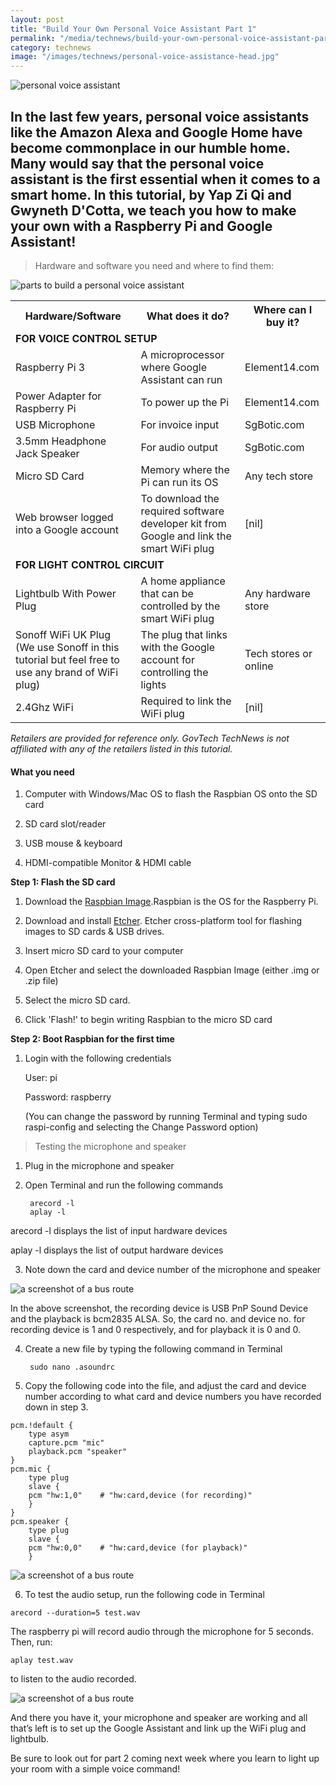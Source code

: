 ```yaml
---
layout: post
title: "Build Your Own Personal Voice Assistant Part 1"
permalink: "/media/technews/build-your-own-personal-voice-assistant-part1"
category: technews
image: "/images/technews/personal-voice-assistance-head.jpg"
---
```


![personal voice assistant](/images/technews/personal-voice-assistance-head.jpg)


In the last few years, personal voice assistants like the Amazon Alexa and Google Home have become commonplace in our humble home. Many would say that the personal voice assistant is the first essential when it comes to a smart home. In this tutorial, by Yap Zi Qi and Gwyneth D'Cotta, we teach you how to make your own with a Raspberry Pi and Google Assistant! 
---



> Hardware and software you need and where to find them:
 
 ![parts to build a personal voice assistant](/images/technews/personal-voice-assistant1.jpg)
 
 
 
 
 <table class="table-h">
  <tr>
    <!-- <th>TRANS Lab</th> -->
    <th>Hardware/Software</th>
    <th>What does it do?</th>
    <th>Where can I buy it?</th>
  </tr>
  <tr>
	  <td colspan="3"><b>FOR VOICE CONTROL SETUP</b></td>
  </tr>	
  <tr>
    <!-- <td colspan="3">TRANS Lab: A*STAR</td> -->
    <td>Raspberry Pi 3</td>
    <td>A microprocessor where Google Assistant can run</td>
    <td>Element14.com</td>
  </tr>
  <tr>
    <td>Power Adapter for Raspberry Pi</td>
    <td>To power up the Pi</td>
    <td>Element14.com</td>
  </tr>
  <tr>
    <td>USB Microphone</td>
    <td>For invoice input</td>
    <td>SgBotic.com</td>
  </tr>
  <tr>
    <td>3.5mm Headphone Jack Speaker</td>
    <td>For audio output</td>
    <td>SgBotic.com</td>
  </tr>
  <tr>
    <td>Micro SD Card</td>
    <td>Memory where the Pi can run its OS</td>
    <td>Any tech store</td>
  </tr>
  <tr>
    <td>Web browser logged into a Google account</td>
    <td>To download the required software developer kit from Google and link the smart WiFi plug</td>
    <td>[nil]</td>
  </tr>
  <tr>
	  <td colspan="3"> <b>FOR LIGHT CONTROL CIRCUIT</b></td>
  </tr>	
  <tr>
    <!-- <td rowspan="5">NTU</td> -->
    <td>Lightbulb With Power Plug</td>
    <td>A home appliance that can be controlled by the smart WiFi plug</td>
    <td>Any hardware store</td>
  </tr> 
   <tr>
    <td>Sonoff WiFi UK Plug (We use Sonoff in this tutorial but feel free to use any brand of WiFi plug)</td>
    <td>The plug that links with the Google account for controlling the lights</td>
    <td>Tech stores or online</td>
  </tr> 
  <tr>
    <td>2.4Ghz WiFi</td>
    <td>Required to link the WiFi plug</td>
    <td>[nil]</td>
  </tr>
</table>
 
*Retailers are provided for reference only. GovTech TechNews is not affiliated with any of the retailers listed in this tutorial.*

#### **What you need** 

1. Computer with Windows/Mac OS to flash the Raspbian OS onto the SD card

2. SD card slot/reader

3. USB mouse & keyboard

4. HDMI-compatible Monitor & HDMI cable


**Step 1: Flash the SD card**

1. Download the [Raspbian Image](https://www.raspberrypi.org/downloads/raspbian/).Raspbian is the OS for the Raspberry Pi.

2. Download and install [Etcher](https://etcher.io/). Etcher cross-platform tool for flashing images to SD cards & USB drives.

3. Insert micro SD card to your computer

4. Open Etcher and select the downloaded Raspbian Image (either .img or .zip file)

5. Select the micro SD card.

6. Click 'Flash!' to begin writing Raspbian to the micro SD card


**Step 2: Boot Raspbian for the first time**

1. Login with the following credentials

    User: pi

    Password: raspberry 

    (You can change the password by running Terminal and typing sudo raspi-config and selecting the Change Password option)

> Testing the microphone and speaker

1. Plug in the microphone and speaker
2. Open Terminal and run the following commands

        arecord -l
        aplay -l

arecord -l displays the list of input hardware devices

aplay -l displays the list of output hardware devices


3. Note down the card and device number of the microphone and speaker 

![a screenshot of a bus route](/images/technews/personal-voice-assistant2.jpg)

In the above screenshot, the recording device is USB PnP Sound Device and the playback is bcm2835 ALSA. So, the card no. and device no. for recording device is 1 and 0 respectively, and for playback it is 0 and 0.

4. Create a new file by typing the following command in Terminal

        sudo nano .asoundrc

5.   Copy the following code into the file, and adjust the card and device number according to what card and device numbers you have recorded down in step 3.

	pcm.!default {
	    type asym
	    capture.pcm "mic"
	    playback.pcm "speaker"
	}
	pcm.mic {
	    type plug
	    slave {
		pcm "hw:1,0"	# "hw:card,device (for recording)"
	    }
	}
	pcm.speaker {
	    type plug
	    slave {
		pcm "hw:0,0"	# "hw:card,device (for playback)"
	    }


![a screenshot of a bus route](/images/technews/personal-voice-assistant3.jpg)

6.   To test the audio setup, run the following code in Terminal

	arecord --duration=5 test.wav
	
The raspberry pi will record audio through the microphone for 5 seconds.
Then, run:


	aplay test.wav

to listen to the audio recorded.

![a screenshot of a bus route](/images/technews/personal-voice-assistant4.jpg)

And there you have it, your microphone and speaker are working and all that’s left is to set up the Google Assistant and link up the WiFi plug and lightbulb. 

Be sure to look out for part 2 coming next week where you learn to light up your room with a simple voice command!
